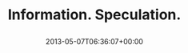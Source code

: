 ---
retweeted: false
source: <a href="https://www.newsblur.com" rel="nofollow">NewsBlur</a>
entities:
  hashtags: []
  symbols: []
  user_mentions: []
  urls:
  - url: http://t.co/aJZQRGSPMD
    expanded_url: http://bascht.newsblur.com/story/monday-may-06-2013/bdee4f
    display_url: bascht.newsblur.com/story/monday-m…
    indices:
    - '26'
    - '48'
display_text_range:
- '0'
- '48'
favorite_count: '0'
id_str: '331658686223228928'
truncated: false
retweet_count: '1'
id: '331658686223228928'
possibly_sensitive: false
created_at: Tue May 07 06:36:07 +0000 2013
favorited: false
full_text: Information. Speculation.
lang: en
quote_url: http://bascht.newsblur.com/story/monday-may-06-2013/bdee4f
tags:
- pesos/twitter
date: '2013-05-07T06:36:07+00:00'
src: https://twitter.com/bascht/status/331658686223228928
original_url: https://twitter.com/bascht/status/331658686223228928
type: twitter_tweet
text: Information. Speculation.
title: 'Information. Speculation.

  '

---